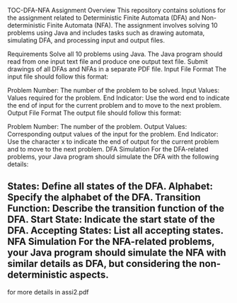 TOC-DFA-NFA Assignment
Overview
This repository contains solutions for the assignment related to Deterministic Finite Automata (DFA) and Non-deterministic Finite Automata (NFA). The assignment involves solving 10 problems using Java and includes tasks such as drawing automata, simulating DFA, and processing input and output files.

Requirements
Solve all 10 problems using Java.
The Java program should read from one input text file and produce one output text file.
Submit drawings of all DFAs and NFAs in a separate PDF file.
Input File Format
The input file should follow this format:

Problem Number: The number of the problem to be solved.
Input Values: Values required for the problem.
End Indicator: Use the word end to indicate the end of input for the current problem and to move to the next problem.
Output File Format
The output file should follow this format:

Problem Number: The number of the problem.
Output Values: Corresponding output values of the input for the problem.
End Indicator: Use the character x to indicate the end of output for the current problem and to move to the next problem.
DFA Simulation
For the DFA-related problems, your Java program should simulate the DFA with the following details:

States: Define all states of the DFA.
Alphabet: Specify the alphabet of the DFA.
Transition Function: Describe the transition function of the DFA.
Start State: Indicate the start state of the DFA.
Accepting States: List all accepting states.
NFA Simulation
For the NFA-related problems, your Java program should simulate the NFA with similar details as DFA, but considering the non-deterministic aspects.
--
for more details in assi2.pdf
